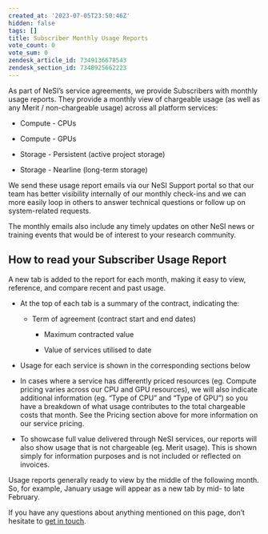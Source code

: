 ```yaml
---
created_at: '2023-07-05T23:50:46Z'
hidden: false
tags: []
title: Subscriber Monthly Usage Reports
vote_count: 0
vote_sum: 0
zendesk_article_id: 7349136678543
zendesk_section_id: 7348925662223
---
```


As part of NeSI’s service agreements, we provide Subscribers with
monthly usage reports. They provide a monthly view of chargeable usage
(as well as any Merit / non-chargeable usage) across all platform
services:

- Compute - CPUs

- Compute - GPUs

- Storage - Persistent (active project storage)

- Storage - Nearline (long-term storage)

We send these usage report emails via our NeSI Support portal so that
our team has better visibility internally of our monthly check-ins and
we can more easily loop in others to answer technical questions or
follow up on system-related requests.

The monthly emails also include any timely updates on other NeSI news or
training events that would be of interest to your research community.

## How to read your Subscriber Usage Report

A new tab is added to the report for each month, making it easy to view,
reference, and compare recent and past usage.

- At the top of each tab is a summary of the contract, indicating the:

  - Term of agreement (contract start and end dates)

    - Maximum contracted value

    - Value of services utilised to date

- Usage for each service is shown in the corresponding sections below

- In cases where a service has differently priced resources (eg.
    Compute pricing varies across our CPU and GPU resources), we will
    also indicate additional information (eg. “Type of CPU” and “Type of
    GPU”) so you have a breakdown of what usage contributes to the total
    chargeable costs that month. See the Pricing section above for more
    information on our service pricing.

- To showcase full value delivered through NeSI services, our reports
    will also show usage that is not chargeable (eg. Merit usage). This
    is shown simply for information purposes and is not included or
    reflected on invoices.

Usage reports generally ready to view by the middle of the following
month. So, for example, January usage will appear as a new tab by mid-
to late February.

If you have any questions about anything mentioned on this page, don’t
hesitate to [get in touch](mailto:info@nesi.org.nz).
